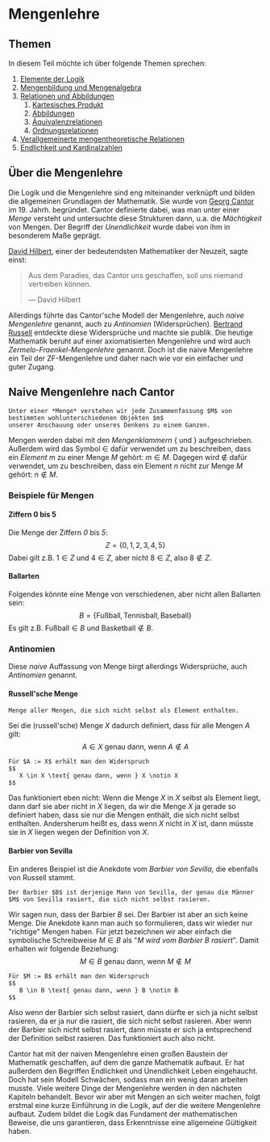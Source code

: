 # Mengenlehre
## Themen
In diesem Teil möchte ich über folgende Themen sprechen:

1. [Elemente der Logik](1_logik.md)
2. [Mengenbildung und Mengenalgebra](2_mengen.md)
3. [Relationen und Abbildungen](relationen/relationen.md)
   1. [Kartesisches Produkt](relationen/1_kartesisches_produkt_relationen.md)
   2. [Abbildungen](relationen/2_abbildungen.md)
   3. [Äquivalenzrelationen](relationen/3_aequivalenzrelationen.md)
   4. [Ordnungsrelationen](relationen/4_ordnungsrelationen.md)
4. [Verallgemeinerte mengentheoretische Relationen](4_verallgemeinerte_relationen.md)
5. [Endlichkeit und Kardinalzahlen](5_endlichkeit.md)

## Über die Mengenlehre
Die Logik und die Mengenlehre sind eng miteinander verknüpft und bilden die allgemeinen Grundlagen der Mathematik.
Sie wurde von [Georg Cantor](https://de.wikipedia.org/wiki/Georg_Cantor) im 19. Jahrh. begründet.
Cantor definierte dabei, was man unter einer *Menge* versteht und untersuchte diese Strukturen dann, u.a. die *Mächtigkeit* von Mengen.
Der Begriff der *Unendlichkeit* wurde dabei von ihm in besonderem Maße geprägt.

[David Hilbert](https://de.wikipedia.org/wiki/David_Hilbert), einer der bedeutendsten Mathematiker der Neuzeit, sagte einst:

> Aus dem Paradies, das Cantor uns geschaffen, soll uns niemand vertreiben können.
> 
> — David Hilbert

Allerdings führte das Cantor'sche Modell der Mengenlehre, auch *naive Mengenlehre* genannt, auch zu *Antinomien* (Widersprüchen).
[Bertrand Russell](https://de.wikipedia.org/wiki/Bertrand_Russell) entdeckte diese Widersprüche und machte sie publik.
Die heutige Mathematik beruht auf einer axiomatisierten Mengenlehre und wird auch *Zermelo-Fraenkel-Mengenlehre* genannt.
Doch ist die naive Mengenlehre ein Teil der ZF-Mengenlehre und daher nach wie vor ein einfacher und guter Zugang.

## Naive Mengenlehre nach Cantor
```admonish note title="Menge"
Unter einer *Menge* verstehen wir jede Zusammenfassung $M$ von bestimmten wohlunterschiedenen Objekten $m$ 
unserer Anschauung oder unseres Denkens zu einem Ganzen.
```

Mengen werden dabei mit den *Mengenklammern* $\{$ und $\}$ aufgeschrieben. 
Außerdem wird das Symbol $\in$ dafür verwendet um zu beschreiben, dass ein *Element* $m$ zu einer Menge $M$ gehört: $m \in M$.
Dagegen wird $\notin$ dafür verwendet, um zu beschreiben, dass ein Element $n$ nicht zur Menge $M$ gehört: $n \notin M$.

### Beispiele für Mengen
#### Ziffern 0 bis 5
Die Menge der Ziffern *0* bis *5*:
$$
   Z = \{ 0, 1, 2, 3, 4, 5 \}
$$
Dabei gilt z.B. $1 \in Z$ und $4 \in Z$, aber nicht $8 \in Z$, also $8 \notin Z$.

#### Ballarten
Folgendes könnte eine Menge von verschiedenen, aber nicht allen Ballarten sein:
$$
   B = \{ \text{Fußball}, \text{Tennisball}, \text{Baseball} \}
$$
Es gilt z.B. $\text{Fußball} \in B$ und $\text{Basketball} \notin B$.

### Antinomien
Diese *naive* Auffassung von Menge birgt allerdings Widersprüche, auch *Antinomien* genannt.

#### Russell'sche Menge
```admonish note title="Russell'schen Menge"
Menge aller Mengen, die sich nicht selbst als Element enthalten.
```

Sei die (russell'sche) Menge $X$ dadurch definiert, dass für alle Mengen $A$ gilt:
$$
   A \in X \text{ genau dann, wenn } A \notin A
$$

```admonish danger title="Enthält dich die Menfe selbst?"
Für $A := X$ erhält man den Widerspruch
$$
   X \in X \text{ genau dann, wenn } X \notin X
$$
```

Das funktioniert eben nicht: Wenn die Menge $X$ in $X$ selbst als Element liegt, dann darf sie aber nicht in $X$ liegen, 
da wir die Menge $X$ ja gerade so definiert haben, dass sie nur die Mengen enthält, die sich nicht selbst enthalten.
Andersherum heißt es, dass wenn $X$ nicht in $X$ ist, dann müsste sie in $X$ liegen wegen der Definition von $X$.

#### Barbier von Sevilla
Ein anderes Beispiel ist die Anekdote vom *Barbier von Sevilla*, die ebenfalls von Russell stammt.

```admonish note title="Barbier von Sevilla"
Der Barbier $B$ ist derjenige Mann von Sevilla, der genau die Männer $M$ von Sevilla rasiert, die sich nicht selbst rasieren.
```

Wir sagen nun, dass der Barbier $B$ sei. 
Der Barbier ist aber an sich keine Menge.
Die Anekdote kann man auch so formulieren, dass wir wieder nur "richtige" Mengen haben.
Für jetzt bezeichnen wir aber einfach die symbolische Schreibweise $M \in B$ als "*$M$ wird vom Barbier $B$ rasiert*".
Damit erhalten wir folgende Beziehung:
$$
   M \in B \text{ genau dann, wenn } M \notin M
$$

```admonish danger title="Rasiert der Barbier sich selbst?"
Für $M := B$ erhält man den Widerspruch
$$
   B \in B \text{ genau dann, wenn } B \notin B
$$
```

Also wenn der Barbier sich selbst rasiert, dann dürfte er sich ja nicht selbst rasieren, da er ja nur die rasiert, 
die sich nicht selbst rasieren.
Aber wenn der Barbier sich nicht selbst rasiert, dann müsste er sich ja entsprechend der Definition selbst rasieren.
Das funktioniert auch also nicht.

Cantor hat mit der naiven Mengenlehre einen großen Baustein der Mathematik geschaffen, auf dem die ganze Mathematik aufbaut.
Er hat außerdem den Begriffen Endlichkeit und Unendlichkeit Leben eingehaucht.
Doch hat sein Modell Schwächen, sodass man ein wenig daran arbeiten musste.
Viele weitere Dinge der Mengenlehre werden in den nächsten Kapiteln behandelt.
Bevor wir aber mit Mengen an sich weiter machen, folgt erstmal eine kurze Einführung in die Logik, auf der die weitere Mengenlehre aufbaut.
Zudem bildet die Logik das Fundament der mathematischen Beweise, die uns garantieren, dass Erkenntnisse eine allgemeine Gültigkeit haben.